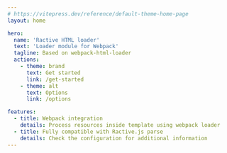 ```yaml
---
# https://vitepress.dev/reference/default-theme-home-page
layout: home

hero:
  name: 'Ractive HTML loader'
  text: 'Loader module for Webpack'
  tagline: Based on webpack-html-loader
  actions:
    - theme: brand
      text: Get started
      link: /get-started
    - theme: alt
      text: Options
      link: /options

features:
  - title: Webpack integration
    details: Process resources inside template using webpack loader
  - title: Fully compatible with Ractive.js parse
    details: Check the configuration for additional information
---
```

